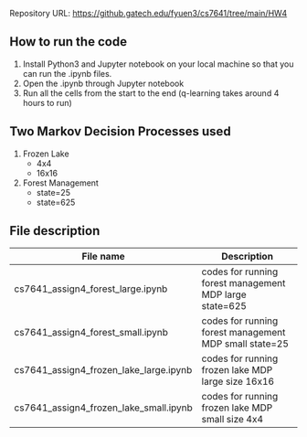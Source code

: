 Repository URL: https://github.gatech.edu/fyuen3/cs7641/tree/main/HW4

## How to run the code
1. Install Python3 and Jupyter notebook on your local machine so that you can run the .ipynb files.
2. Open the .ipynb through Jupyter notebook
3. Run all the cells from the start to the end (q-learning takes around 4 hours to run)


## Two Markov Decision Processes used
1. Frozen Lake
	- 4x4
	- 16x16
2. Forest Management
	- state=25
	- state=625


## File description
| File name                              | Description                                             |
|----------------------------------------|---------------------------------------------------------|
| cs7641_assign4_forest_large.ipynb      | codes for running forest management MDP large state=625 |
| cs7641_assign4_forest_small.ipynb      | codes for running forest management MDP small state=25  |
| cs7641_assign4_frozen_lake_large.ipynb | codes for running frozen lake MDP large size 16x16      |
| cs7641_assign4_frozen_lake_small.ipynb | codes for running frozen lake MDP small size 4x4        |
